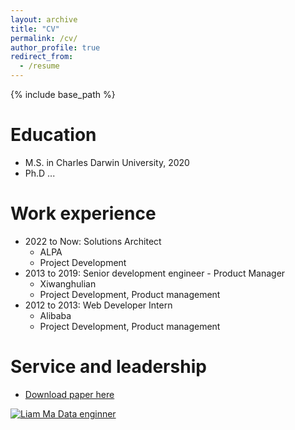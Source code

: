 ```yaml
---
layout: archive
title: "CV"
permalink: /cv/
author_profile: true
redirect_from:
  - /resume
---
```


{% include base_path %}

Education
======
* M.S. in Charles Darwin University, 2020
* Ph.D ...

Work experience
======
* 2022 to Now: Solutions Architect
  * ALPA
  * Project Development
* 2013 to 2019: Senior development engineer - Product Manager
  * Xiwanghulian
  * Project Development, Product management
* 2012 to 2013: Web Developer Intern 
  * Alibaba
  * Project Development, Product management
  
  
Service and leadership
======
* [Download paper here](https://zhangguoyuansh.github.io/files/Yajun(Liam)%20Ma-PY-CV.pdf)


<!-- [![Liam Ma Data enginner](https://i9.ytimg.com/vi_webp/BWy55Yun8Os/mq1.webp?sqp=CLSZ-qAG-oaymwEmCMACELQB8quKqQMa8AEB-AH-CYAC0AWKAgwIABABGHIgUShBMA8=&rs=AOn4CLC3qjksRNrqcmYfxVzD-EV2mIISBA)](https://youtu.be/BWy55Yun8Os) -->

[![Liam Ma Data enginner](https://zhangguoyuansh.github.io/images/play.jpg)](https://youtu.be/BWy55Yun8Os)

